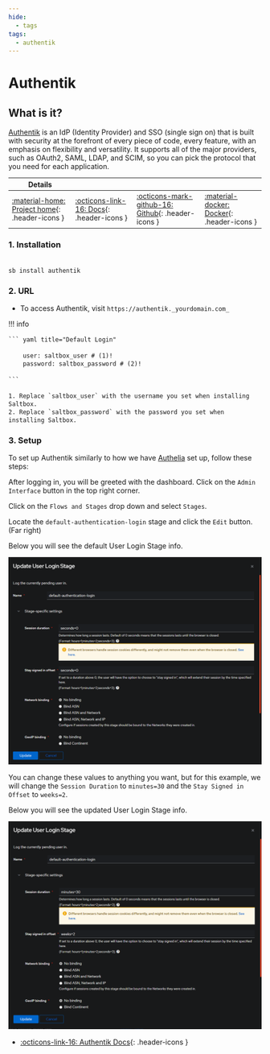 ```yaml
---
hide:
  - tags
tags:
  - authentik
---
```


# Authentik

## What is it?

[Authentik](https://goauthentik.io/) is an IdP (Identity Provider) and SSO (single sign on) that is built with security at the forefront of every piece of code, every feature, with an emphasis on flexibility and versatility. It supports all of the major providers, such as OAuth2, SAML, LDAP, and SCIM, so you can pick the protocol that you need for each application.

| Details     |             |             |             |
|-------------|-------------|-------------|-------------|
| [:material-home: Project home](https://goauthentik.io/){: .header-icons } | [:octicons-link-16: Docs](https://docs.goauthentik.io/docs/){: .header-icons } | [:octicons-mark-github-16: Github](https://github.com/goauthentik/authentik){: .header-icons } | [:material-docker: Docker](https://hub.docker.com/r/beryju/authentik){: .header-icons }|

### 1. Installation

``` shell

sb install authentik

```

### 2. URL

- To access Authentik, visit `https://authentik._yourdomain.com_`

!!! info

    ``` yaml title="Default Login"

        user: saltbox_user # (1)!
        password: saltbox_password # (2)!

    ```

    1. Replace `saltbox_user` with the username you set when installing Saltbox.
    2. Replace `saltbox_password` with the password you set when installing Saltbox.

### 3. Setup

To set up Authentik similarly to how we have [Authelia](../apps/authelia.md) set up, follow these steps:

After logging in, you will be greeted with the dashboard. Click on the `Admin Interface` button in the top right corner.

Click on the `Flows and Stages` drop down and select `Stages`.

Locate the `default-authentication-login` stage and click the `Edit` button. (Far right)

Below you will see the default User Login Stage info.

![Defaults](../images/authentik-user-auth-default-screenshot.png)

You can change these values to anything you want, but for this example, we will change the `Session Duration` to `minutes=30` and the `Stay Signed in Offset` to `weeks=2`.

Below you will see the updated User Login Stage info.

![Altered](../images/authentik-user-auth-updated-screenshot.png)

- [:octicons-link-16: Authentik Docs](https://docs.goauthentik.io/docs/){: .header-icons }
